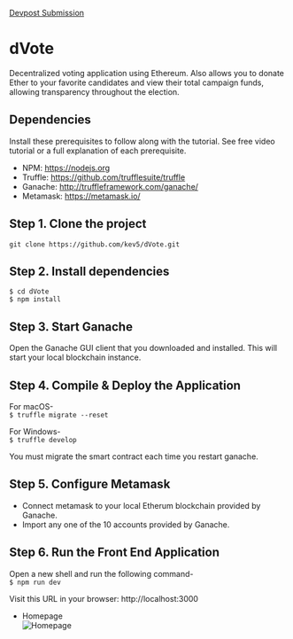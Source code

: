 [Devpost Submission](https://devpost.com/software/dvote)

# dVote
Decentralized voting application using Ethereum. Also allows you to donate Ether to your favorite candidates and view their total campaign funds, allowing transparency throughout the election.

## Dependencies
Install these prerequisites to follow along with the tutorial. See free video tutorial or a full explanation of each prerequisite.
- NPM: https://nodejs.org
- Truffle: https://github.com/trufflesuite/truffle
- Ganache: http://truffleframework.com/ganache/
- Metamask: https://metamask.io/


## Step 1. Clone the project
`git clone https://github.com/kev5/dVote.git`

## Step 2. Install dependencies
```
$ cd dVote
$ npm install
```

## Step 3. Start Ganache
Open the Ganache GUI client that you downloaded and installed. This will start your local blockchain instance.

## Step 4. Compile & Deploy the Application

For macOS-  
`$ truffle migrate --reset`

For Windows-  
`$ truffle develop`  

You must migrate the smart contract each time you restart ganache.

## Step 5. Configure Metamask

- Connect metamask to your local Etherum blockchain provided by Ganache.
- Import any one of the 10 accounts provided by Ganache.

## Step 6. Run the Front End Application

Open a new shell and run the following command-  
`$ npm run dev`  

Visit this URL in your browser: http://localhost:3000

* Homepage  
![Homepage](vote.PNG)

